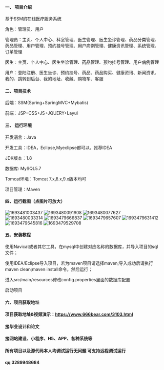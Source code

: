 

#### 一、 项目介绍
基于SSM的在线医疗服务系统

角色：管理员、用户

管理员：主页、个人中心、科室管理、医生管理、医生坐诊管理、药品分类管理、药品管理、用户管理、预约挂号管理、用户病例管理、健康资讯管理、系统管理、订单管理

医生：主页、个人中心、医生坐诊管理、药品管理、预约挂号管理、用户病例管理

用户：登陆注册、医生坐诊、预约挂号、药品、药品购买、健康资讯、新闻资讯、我的、跳转到后台、我的地址、收藏、购物车、客服

#### 二、项目技术
后端：SSM(Spring+SpringMVC+Mybatis)

前端：JSP+CSS+JS+JQUERY+Layui
#### 三、 运行环境
开发语言：Java

开发工具：IDEA，Eclipse,Myeclipse都可以。推荐IDEA

JDK版本：1.8

数据库: MySQL5.7

Tomcat环境：Tomcat 7.x,8.x,9.x版本均可

项目管理：Maven

#### 四、运行截图（点图片可放大）
![1693481003437](https://github.com/666bears/registers/assets/143094776/0eefaae1-736f-48e2-ae93-61419c5f7db6)
![1693480091908](https://github.com/666bears/registers/assets/143094776/5d8156c4-8b41-4605-8da1-b2880cb2ea13)
![1693480077627](https://github.com/666bears/registers/assets/143094776/9e94b0c0-96c1-4539-a271-12b76c6b0e3b)
![1693480033314](https://github.com/666bears/registers/assets/143094776/ca8bb7e7-5eb8-400d-ae1e-82737d5fef01)
![1693479666837](https://github.com/666bears/registers/assets/143094776/5a89cab7-c3c9-4a05-9a06-118c704d9fff)
![1693479657607](https://github.com/666bears/registers/assets/143094776/eb1e2629-2882-4a05-ae7f-6a59a3fcf33b)
![1693479631412](https://github.com/666bears/registers/assets/143094776/ee8814dc-bc0d-4335-8bc4-5da3047ec0b0)
![1693479545816](https://github.com/666bears/registers/assets/143094776/66b5f471-c7de-47d2-abae-7f96ab6ce109)
![1693479529708](https://github.com/666bears/registers/assets/143094776/1e3cd9c3-d6c7-464d-aadf-ebe9f4901d56)




#### 五、安装教程
使用Navicat或者其它工具，在mysql中创建对应名称的数据库，并导入项目的sql文件；

使用IDEA/Eclipse导入项目，若为maven项目请选择maven;导入成功后请执行maven clean;maven install命令，然后运行；

进入src/main/resources修改config.properties里面的数据库配置

启动项目

#### 六、项目获取地址
#### 项目获取地址&视频演示：https://www.666bear.com/3103.html

#### 接毕业设计和论文
#### 接网站建设、小程序、H5、APP、各种系统等
#### 所有项目以及源代码本人均调试运行无问题 可支持远程调试运行
#### qq 3289948684



